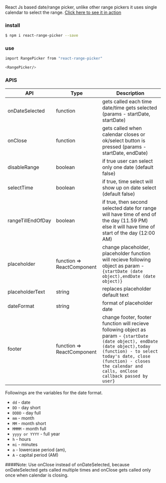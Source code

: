React Js based date/range picker, unlike other range pickers it uses single calendar to select the range.
[Click here to see it in action](https://codesandbox.io/s/async-rain-m5m831xjk9)

### install

```sh
$ npm i react-range-picker --save
```

### use

```sh
import RangePicker from "react-range-picker"

<RangePicker/>
```

### APIS

| API               | Type                       | Description                                                                                                                                                                                                                                             |
| ----------------- | -------------------------- | ------------------------------------------------------------------------------------------------------------------------------------------------------------------------------------------------------------------------------------------------------- |
| onDateSelected    | function                   | gets called each time date/time gets selected (params - startDate<Date object>, startDate<Date object>)                                                                                                                                                 |
| onClose           | function                   | gets called when calendar closes or ok/select button is pressed (params - startDate<Date object>, endDate<Date object>)                                                                                                                                 |
| disableRange      | boolean                    | if true user can select only one date (default false)                                                                                                                                                                                                   |
| selectTime        | boolean                    | if true, time select will show up on date select (default false)                                                                                                                                                                                        |
| rangeTillEndOfDay | boolean                    | if true, then second selected date for range will have time of end of the day (11.59 PM) else it will have time of start of the day (12:00 AM)                                                                                                          |
| placeholder       | function => ReactComponent | change placeholder, placeholder function will recieve following object as param - `{startDate (date object),endDate (date object)}`                                                                                                                     |
| placeholderText   | string                     | replaces placeholder default text                                                                                                                                                                                                                       |
| dateFormat        | string                     | format of placeholder date                                                                                                                                                                                                                              |
| footer            | function => ReactComponent | change footer, footer function will recieve following object as param - `{startDate (date object), endDate (date object),today (function) - to select today's date, close (function) - closes the calendar and calls, onClose callback passed by user}` |

Followings are the variables for the date format.

- `dd` - date
- `DD` - day short
- `DDDD` - day full
- `mm` - month
- `MM` - month short
- `MMMM` - month full
- `yyyy or YYYY` - full year
- `h` - hours
- `mi` - minutes
- `a` - lowercase period (am),
- `A` - capital period (AM)

####Note:
Use onClose instead of onDateSelected, because onDateSelected gets called multiple times and onClose gets called only once when calendar is closing.
